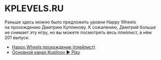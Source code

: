 # KPLEVELS.RU

Раньше здесь можно было предложить уровни Happy Wheels на&nbsp;прохождению Дмитрию Куплинову. К&nbsp;сожалению, Дмитрий больше не&nbsp;снимает эту игру, но&nbsp;вы&nbsp;можете посмотреть весь плейлист, в&nbsp;нём 201&nbsp;выпуск.

- [Happy Wheels прохождение (плейлист)](http://bit.ly/Happy_Wheels_by_Kuplinov)
- [Основной канал Kuplinov ► Play](https://www.youtube.com/user/KuplinovPlay)
